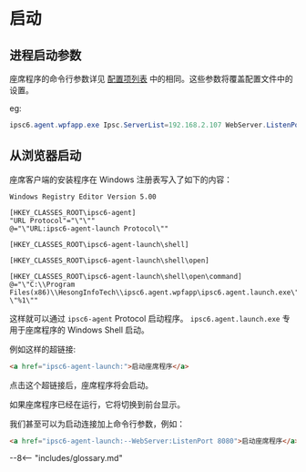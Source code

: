# 启动

## 进程启动参数

座席程序的命令行参数详见 [配置项列表](config.md#命令行参数配置) 中的相同。这些参数将覆盖配置文件中的设置。

eg:

```powershell
ipsc6.agent.wpfapp.exe Ipsc.ServerList=192.168.2.107 WebServer.ListenPort=8080
```

## 从浏览器启动

座席客户端的安装程序在 Windows 注册表写入了如下的内容：

```Registry
Windows Registry Editor Version 5.00

[HKEY_CLASSES_ROOT\ipsc6-agent]
"URL Protocol"="\"\""
@="\"URL:ipsc6-agent-launch Protocol\""

[HKEY_CLASSES_ROOT\ipsc6-agent-launch\shell]

[HKEY_CLASSES_ROOT\ipsc6-agent-launch\shell\open]

[HKEY_CLASSES_ROOT\ipsc6-agent-launch\shell\open\command]
@="\"C:\\Program Files(x86)\\HesongInfoTech\\ipsc6.agent.wpfapp\ipsc6.agent.launch.exe\" \"%1\""
```

这样就可以通过 `ipsc6-agent` Protocol 启动程序。
`ipsc6.agent.launch.exe` 专用于座席程序的 Windows Shell 启动。

例如这样的超链接:

```html
<a href="ipsc6-agent-launch:">启动座席程序</a>
```

点击这个超链接后，座席程序将会启动。

如果座席程序已经在运行，它将切换到前台显示。

我们甚至可以为启动连接加上命令行参数，例如：

```html
<a href="ipsc6-agent-launch:--WebServer:ListenPort 8080">启动座席程序</a>
```

--8<-- "includes/glossary.md"
